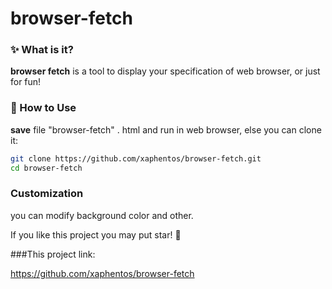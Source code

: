 # browser-fetch



### ✨ What is it?
**browser fetch** is a tool to display your specification of web browser, or just for fun!


### 📁 How to Use
**save** file "browser-fetch" . html and run in web browser, else you can clone it:
   ```bash
   git clone https://github.com/xaphentos/browser-fetch.git
   cd browser-fetch
   ```
### Customization
you can modify background color and other.

If you like this project you may put star! 🌟

###This project link:

https://github.com/xaphentos/browser-fetch
